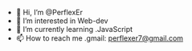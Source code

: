 - 👋 Hi, I’m @PerflexEr
- 👀 I’m interested in Web-dev
- 🌱 I’m currently learning .JavaScript
- 📫 How to reach me .gmail: perflexer7@gmail.com

<!---
PerflexEr/PerflexEr is a ✨ special ✨ repository because its `README.md` (this file) appears on your GitHub profile.
You can click the Preview link to take a look at your changes.
--->
